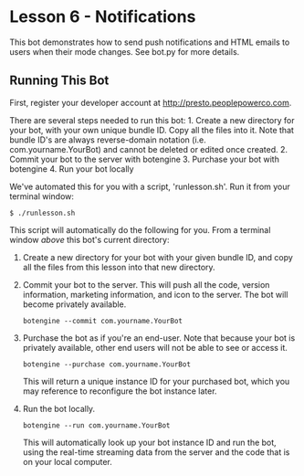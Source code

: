 # Lesson 6 - Notifications

This bot demonstrates how to send push notifications and HTML emails to users when their mode changes. See bot.py for more details.

## Running This Bot

 First, register your developer account at http://presto.peoplepowerco.com.

 There are several steps needed to run this bot:
    1. Create a new directory for your bot, with your own unique bundle ID. Copy all the files into it.
       Note that bundle ID's are always reverse-domain notation (i.e. com.yourname.YourBot) and cannot be deleted or edited once created.
    2. Commit your bot to the server with botengine
    3. Purchase your bot with botengine
    4. Run your bot locally

 We've automated this for you with a script, 'runlesson.sh'. Run it from your terminal window:

  `$ ./runlesson.sh`


 This script will automatically do the following for you.  From a terminal window *above* this bot's current directory:

 1. Create a new directory for your bot with your given bundle ID, and copy all the files from this lesson into that new directory.

 2. Commit your bot to the server.
      This will push all the code, version information, marketing information, and icon to the server. The bot will become privately available.

      `botengine --commit com.yourname.YourBot`


 3. Purchase the bot as if you're an end-user. Note that because your bot is privately available, other end users will not be able to see or access it.

    `botengine --purchase com.yourname.YourBot`

    This will return a unique instance ID for your purchased bot, which you may reference to reconfigure the bot instance later.

 4. Run the bot locally.

      `botengine --run com.yourname.YourBot`

    This will automatically look up your bot instance ID and run the bot, using the real-time streaming data from the server and the code that is on your local computer.
